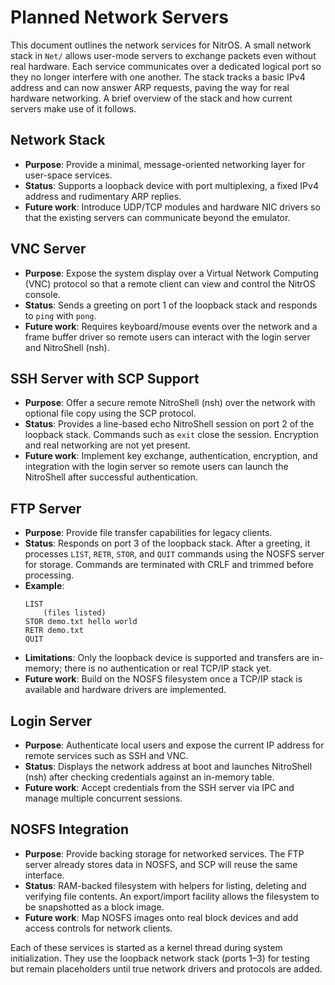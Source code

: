 # Planned Network Servers

This document outlines the network services for NitrOS.  A small network stack
in `Net/` allows user-mode servers to exchange packets even without real
hardware.  Each service communicates over a dedicated logical port so they no
longer interfere with one another.  The stack tracks a basic IPv4 address and
can now answer ARP requests, paving the way for real hardware networking. A
brief overview of the stack and how current servers make use of it follows.

## Network Stack

- **Purpose**: Provide a minimal, message-oriented networking layer for
  user-space services.
- **Status**: Supports a loopback device with port multiplexing, a fixed IPv4
  address and rudimentary ARP replies.
- **Future work**: Introduce UDP/TCP modules and hardware NIC drivers so that
  the existing servers can communicate beyond the emulator.

## VNC Server

- **Purpose**: Expose the system display over a Virtual Network Computing (VNC) protocol so that a remote client can view and control the NitrOS console.
- **Status**: Sends a greeting on port 1 of the loopback stack and responds to `ping` with `pong`.
- **Future work**: Requires keyboard/mouse events over the network and a frame
  buffer driver so remote users can interact with the login server and NitroShell (nsh).

## SSH Server with SCP Support

- **Purpose**: Offer a secure remote NitroShell (nsh) over the network with optional file copy using the SCP protocol.
- **Status**: Provides a line-based echo NitroShell session on port 2 of the loopback stack.
  Commands such as `exit` close the session. Encryption and real networking are
  not yet present.
- **Future work**: Implement key exchange, authentication, encryption, and
  integration with the login server so remote users can launch the NitroShell after
  successful authentication.

## FTP Server

- **Purpose**: Provide file transfer capabilities for legacy clients.
- **Status**: Responds on port 3 of the loopback stack. After a greeting, it processes `LIST`, `RETR`, `STOR`, and `QUIT` commands using the NOSFS server for storage. Commands are terminated with CRLF and trimmed before processing.
- **Example**:
  ```text
  LIST
      (files listed)
  STOR demo.txt hello world
  RETR demo.txt
  QUIT
  ```
- **Limitations**: Only the loopback device is supported and transfers are in-memory; there is no authentication or real TCP/IP stack yet.
- **Future work**: Build on the NOSFS filesystem once a TCP/IP stack is available and hardware drivers are implemented.

## Login Server

- **Purpose**: Authenticate local users and expose the current IP address for
  remote services such as SSH and VNC.
- **Status**: Displays the network address at boot and launches NitroShell (nsh) after
  checking credentials against an in-memory table.
- **Future work**: Accept credentials from the SSH server via IPC and manage
  multiple concurrent sessions.

## NOSFS Integration

- **Purpose**: Provide backing storage for networked services. The FTP server
  already stores data in NOSFS, and SCP will reuse the same interface.
- **Status**: RAM-backed filesystem with helpers for listing, deleting and
  verifying file contents. An export/import facility allows the filesystem to be
  snapshotted as a block image.
- **Future work**: Map NOSFS images onto real block devices and add access
  controls for network clients.

Each of these services is started as a kernel thread during system initialization. They use the loopback network stack (ports 1–3) for testing but remain placeholders until true network drivers and protocols are added.

